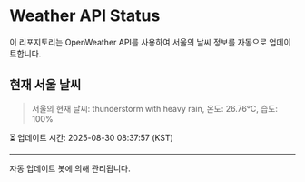 
# Weather API Status

이 리포지토리는 OpenWeather API를 사용하여 서울의 날씨 정보를 자동으로 업데이트합니다.

## 현재 서울 날씨
> 서울의 현재 날씨: thunderstorm with heavy rain, 온도: 26.76°C, 습도: 100%

⏳ 업데이트 시간: 2025-08-30 08:37:57 (KST)

---
자동 업데이트 봇에 의해 관리됩니다.
